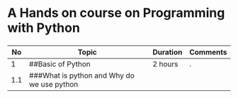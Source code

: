 #  A Hands on course on Programming with Python
### 

|**No** | **Topic**         |**Duration** | **Comments**|
|------ | ----------------- |-------------|-------------|
|   1   | ##Basic of Python |  2 hours    |      .      |
|   1.1 | ###What is python and Why do we use python |             |             |
